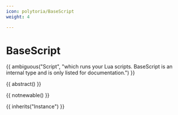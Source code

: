 ```yaml
---
icon: polytoria/BaseScript
weight: 4

---
```


# BaseScript

{{ ambiguous("Script", "which runs your Lua scripts. BaseScript is an internal type and is only listed for documentation.") }}

{{ abstract() }}

{{ notnewable() }}

{{ inherits("Instance") }}

